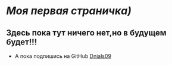 #  *Моя первая страничка)*

## Здесь пока тут ничего нет,но в будущем будет!!!

+ А пока подпишись на GitHub [Dnials09](https://github.com/Dnials09)
